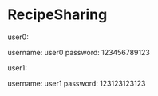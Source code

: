 # RecipeSharing

user0:

username: user0
password: 123456789123

user1:

username: user1
password: 123123123123